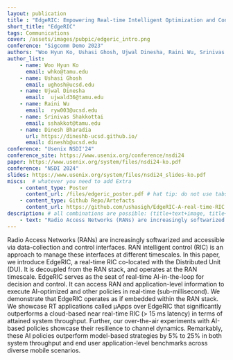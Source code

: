 ```yaml
---
layout: publication
title : "EdgeRIC: Empowering Real-time Intelligent Optimization and Control in NextG Networks"
short_title: "EdgeRIC"
tags: Communications
cover: /assets/images/pubpic/edgeric_intro.png
conference: "Sigcomm Demo 2023"
authors: "Woo Hyun Ko, Ushasi Ghosh, Ujwal Dinesha, Raini Wu, Srinivas Shakkottai, Dinesh Bharadia"
author_list:
    - name: Woo Hyun Ko
      email: whko@tamu.edu
    - name: Ushasi Ghosh
      email: ughosh@ucsd.edu
    - name: Ujwal Dinesha
      email:  ujwald36@tamu.edu
    - name: Raini Wu
      email:  ryw003@ucsd.edu
    - name: Srinivas Shakkottai
      email: sshakkot@tamu.edu
    - name: Dinesh Bharadia
      url: https://dineshb-ucsd.github.io/
      email: dineshb@ucsd.edu
conference: "Usenix NSDI'24"  
conference_site: https://www.usenix.org/conference/nsdi24
paper: https://www.usenix.org/system/files/nsdi24-ko.pdf
conference: "NSDI 2024"
slides: https://www.usenix.org/system/files/nsdi24_slides-ko.pdf
miscs:  # whatever you need to add Extra
    - content_type: Poster
      content_url: /files/edgeric_poster.pdf # hat tip: do not use tabs for idnentation, yaml doesnt support it
    - content_type: Github Repo/Artefacts
      content_url: https://github.com/ushasigh/EdgeRIC-A-real-time-RIC.git
description: # all combinations are possible: (title+text+image, title+image, text+image etc), things will be populated in orders
    - text: "Radio Access Networks (RANs) are increasingly softwarized and accessible via data-collection and control interfaces. RAN intelligent control (RIC) is an approach to manage these interfaces at different timescales. In this paper, we introduce EdgeRIC, a real-time RIC co-located with the Distributed Unit (DU). It is decoupled from the RAN stack, and operates at the RAN timescale. EdgeRIC serves as the seat of real-time AI-in-the-loop for decision and control. It can access RAN and application-level information to execute AI-optimized and other policies in real-time (sub-millisecond). We demonstrate that EdgeRIC operates as if embedded within the RAN stack. We showcase RT applications called μApps over EdgeRIC that significantly outperforms a cloud-based near real-time RIC (> 15 ms latency) in terms of attained system throughput. Further, our over-the-air experiments with AI-based policies showcase their resilience to channel dynamics. Remarkably, these AI policies outperform model-based strategies by 5% to 25% in both system throughput and end user application-level benchmarks across diverse mobile scenarios. "      
---
```

Radio Access Networks (RANs) are increasingly softwarized and accessible via data-collection and control interfaces. RAN intelligent control (RIC) is an approach to manage these interfaces at different timescales. In this paper, we introduce EdgeRIC, a real-time RIC co-located with the Distributed Unit (DU). It is decoupled from the RAN stack, and operates at the RAN timescale. EdgeRIC serves as the seat of real-time AI-in-the-loop for decision and control. It can access RAN and application-level information to execute AI-optimized and other policies in real-time (sub-millisecond). We demonstrate that EdgeRIC operates as if embedded within the RAN stack. We showcase RT applications called μApps over EdgeRIC that significantly outperforms a cloud-based near real-time RIC (> 15 ms latency) in terms of attained system throughput. Further, our over-the-air experiments with AI-based policies showcase their resilience to channel dynamics. Remarkably, these AI policies outperform model-based strategies by 5% to 25% in both system throughput and end user application-level benchmarks across diverse mobile scenarios.
